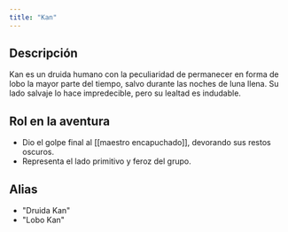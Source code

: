 ```yaml
---
title: "Kan"
---
```


## Descripción
Kan es un druida humano con la peculiaridad de permanecer en forma de lobo la mayor parte del tiempo, salvo durante las noches de luna llena. Su lado salvaje lo hace impredecible, pero su lealtad es indudable.

## Rol en la aventura
- Dio el golpe final al [[maestro encapuchado]], devorando sus restos oscuros.
- Representa el lado primitivo y feroz del grupo.

## Alias
- "Druida Kan"
- "Lobo Kan"

